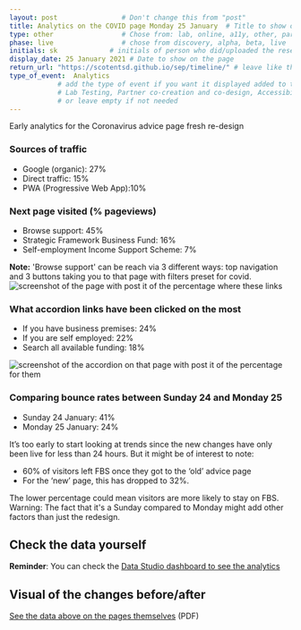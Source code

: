 ```yaml
---
layout: post                # Don't change this from "post"
title: Analytics on the COVID page Monday 25 January  # Title to show on the page
type: other                 # Chose from: lab, online, a11y, other, partner
phase: live                 # chose from discovery, alpha, beta, live
initials: sk             # initials of person who did/uploaded the research
display_date: 25 January 2021 # Date to show on the page
return_url: "https://scotentsd.github.io/sep/timeline/" # leave like this         
type_of_event:  Analytics          
            # add the type of event if you want it displayed added to the heading when the post if clicked on
            # Lab Testing, Partner co-creation and co-design, Accessibility, Online research and testing, Events, F2F and testing
            # or leave empty if not needed
---
```



Early analytics for the Coronavirus advice page fresh re-design

### Sources of traffic
-	Google (organic): 27%
-	Direct traffic: 15%
-	PWA (Progressive Web App):10%  

### Next page visited (% pageviews)
-	Browse support: 45%
-	Strategic Framework Business Fund: 16%
-	Self-employment Income Support Scheme: 7%

**Note:** 'Browse support' can be reach via 3 different ways: top navigation and 3 buttons taking you to that page with filters preset for covid.
![screenshot of the page with post it of the percentage where these links](/sep/files/FBS-analytics-2501-2.PNG)

### What accordion links have been clicked on the most
-	If you have business premises: 24%
-	If you are self employed: 22%
-	Search all available funding: 18%

![screenshot of the accordion on that page with post it of the percentage for them](/sep/files/FBS-analytics-2501-1.PNG)

### Comparing bounce rates between Sunday 24 and Monday 25
-	Sunday 24 January: 41%
-	Monday 25 January: 24%


It’s too early to start looking at trends since the new changes have only been live for less than 24 hours. But it might be of interest to note:
-	60% of visitors left FBS once they got to the ‘old’ advice page
-	For the ‘new’ page, this has dropped to 32%.

The lower percentage could mean visitors are more likely to stay on FBS.
Warning: The fact that it's a Sunday compared to Monday might add other factors than just the redesign.

## Check the data yourself
**Reminder**: You can check the [Data Studio dashboard to see the analytics](https://datastudio.google.com/reporting/a3482dc0-d465-4696-98ac-62616cf8316b)

## Visual of the changes before/after
[See the data above on the pages themselves](/sep/files/FBS-Changes-on-Covid-page-January-25.pdf) (PDF)

